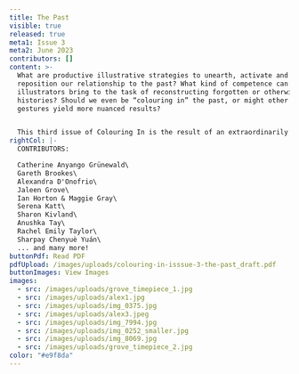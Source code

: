 ```yaml
---
title: The Past
visible: true
released: true
meta1: Issue 3
meta2: June 2023
contributors: []
content: >-
  What are productive illustrative strategies to unearth, activate and
  reposition our relationship to the past? What kind of competence can
  illustrators bring to the task of reconstructing forgotten or otherwise absent
  histories? Should we even be “colouring in” the past, or might other kinds of
  gestures yield more nuanced results? 


  This third issue of Colouring In is the result of an extraordinarily rich and engaging symposium that took place on 9 December 2022 at the University of the Arts London. We are delighted to hereby publish our speakers’ compelling contributions, including invocations of iIllustration as a conjuring act, reflections on the benefits of presentism, explorations of illustrative methods for articulating non-linear time, and thoughts on grappling with illustration’s own histories of representation. Our most extensive issue to date, it seems that the past will not let us rest...
rightCol: |-
  C﻿ONTRIBUTORS:

  C﻿atherine Anyango Grünewald\
  G﻿areth Brookes\
  A﻿lexandra D'Onofrio\
  J﻿aleen Grove\
  I﻿an Horton & Maggie Gray\
  S﻿erena Katt\
  S﻿haron Kivland\
  A﻿nushka Tay\
  R﻿achel Emily Taylor\
  S﻿harpay Chenyuè Yuán\
  .﻿.. and many more!
buttonPdf: Read PDF
pdfUpload: /images/uploads/colouring-in-isssue-3-the-past_draft.pdf
buttonImages: View Images
images:
  - src: /images/uploads/grove_timepiece_1.jpg
  - src: /images/uploads/alex1.jpg
  - src: /images/uploads/img_0375.jpg
  - src: /images/uploads/alex3.jpeg
  - src: /images/uploads/img_7994.jpg
  - src: /images/uploads/img_0252_smaller.jpg
  - src: /images/uploads/img_8069.jpg
  - src: /images/uploads/grove_timepiece_2.jpg
color: "#e9f8da"
---
```

